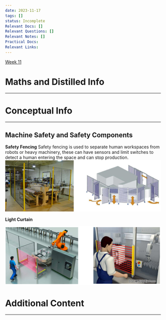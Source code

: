 ```yaml
---
date: 2023-11-17
tags: []
status: Incomplete
Relevant Docs: []
Relevant Questions: []
Relevant Notes: []
Practical Docs: 
Relevant Links:
---
```

[Week 11](Attachments/Robotic_and_Automation-Week%2011.pdf)
# Maths and Distilled Info
---




# Conceptual Info
---

## Machine Safety and Safety Components

**Safety Fencing**
Safety fencing is used to separate human workspaces from robots or heavy machinery, these can have sensors and limit switches to detect a human entering the space and can stop production.
![](Attachments/Pasted%20image%2020231119143850.png)

**Light Curtain**

![](Attachments/Pasted%20image%2020231119144002.png)



# Additional Content
---
